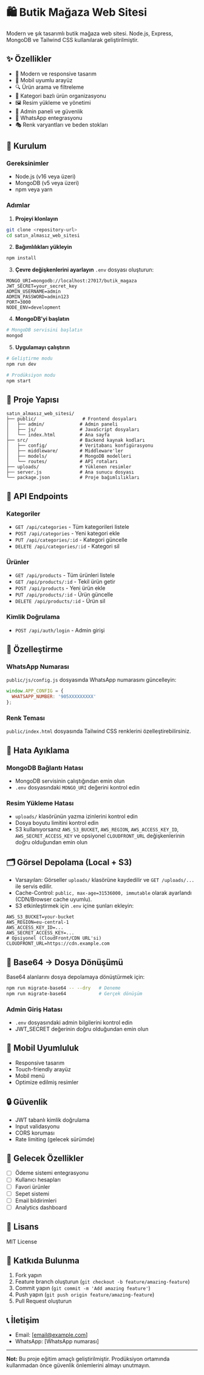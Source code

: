 # 🛍️ Butik Mağaza Web Sitesi

Modern ve şık tasarımlı butik mağaza web sitesi. Node.js, Express, MongoDB ve Tailwind CSS kullanılarak geliştirilmiştir.

## ✨ Özellikler

- 🎨 Modern ve responsive tasarım
- 📱 Mobil uyumlu arayüz
- 🔍 Ürün arama ve filtreleme
- 📂 Kategori bazlı ürün organizasyonu
- 🖼️ Resim yükleme ve yönetimi
- 🔐 Admin paneli ve güvenlik
- 💬 WhatsApp entegrasyonu
- 🎭 Renk varyantları ve beden stokları

## 🚀 Kurulum

### Gereksinimler
- Node.js (v16 veya üzeri)
- MongoDB (v5 veya üzeri)
- npm veya yarn

### Adımlar

1. **Projeyi klonlayın**
```bash
git clone <repository-url>
cd satın_almasız_web_sitesi
```

2. **Bağımlılıkları yükleyin**
```bash
npm install
```

3. **Çevre değişkenlerini ayarlayın**
`.env` dosyası oluşturun:
```env
MONGO_URI=mongodb://localhost:27017/butik_magaza
JWT_SECRET=your_secret_key
ADMIN_USERNAME=admin
ADMIN_PASSWORD=admin123
PORT=3000
NODE_ENV=development
```

4. **MongoDB'yi başlatın**
```bash
# MongoDB servisini başlatın
mongod
```

5. **Uygulamayı çalıştırın**
```bash
# Geliştirme modu
npm run dev

# Prodüksiyon modu
npm start
```

## 📁 Proje Yapısı

```
satın_almasız_web_sitesi/
├── public/                 # Frontend dosyaları
│   ├── admin/             # Admin paneli
│   ├── js/                # JavaScript dosyaları
│   └── index.html         # Ana sayfa
├── src/                   # Backend kaynak kodları
│   ├── config/            # Veritabanı konfigürasyonu
│   ├── middleware/        # Middleware'ler
│   ├── models/            # MongoDB modelleri
│   └── routes/            # API rotaları
├── uploads/               # Yüklenen resimler
├── server.js              # Ana sunucu dosyası
└── package.json           # Proje bağımlılıkları
```

## 🔧 API Endpoints

### Kategoriler
- `GET /api/categories` - Tüm kategorileri listele
- `POST /api/categories` - Yeni kategori ekle
- `PUT /api/categories/:id` - Kategori güncelle
- `DELETE /api/categories/:id` - Kategori sil

### Ürünler
- `GET /api/products` - Tüm ürünleri listele
- `GET /api/products/:id` - Tekil ürün getir
- `POST /api/products` - Yeni ürün ekle
- `PUT /api/products/:id` - Ürün güncelle
- `DELETE /api/products/:id` - Ürün sil

### Kimlik Doğrulama
- `POST /api/auth/login` - Admin girişi

## 🎨 Özelleştirme

### WhatsApp Numarası
`public/js/config.js` dosyasında WhatsApp numarasını güncelleyin:
```javascript
window.APP_CONFIG = {
  WHATSAPP_NUMBER: '905XXXXXXXXX'
};
```

### Renk Teması
`public/index.html` dosyasında Tailwind CSS renklerini özelleştirebilirsiniz.

## 🐛 Hata Ayıklama

### MongoDB Bağlantı Hatası
- MongoDB servisinin çalıştığından emin olun
- `.env` dosyasındaki `MONGO_URI` değerini kontrol edin

### Resim Yükleme Hatası
- `uploads/` klasörünün yazma izinlerini kontrol edin
- Dosya boyutu limitini kontrol edin
- S3 kullanıyorsanız `AWS_S3_BUCKET`, `AWS_REGION`, `AWS_ACCESS_KEY_ID`, `AWS_SECRET_ACCESS_KEY` ve opsiyonel `CLOUDFRONT_URL` değişkenlerinin doğru olduğundan emin olun

## 🗂️ Görsel Depolama (Local + S3)

- Varsayılan: Görseller `uploads/` klasörüne kaydedilir ve `GET /uploads/...` ile servis edilir.
- Cache-Control: `public, max-age=31536000, immutable` olarak ayarlandı (CDN/Browser cache uyumlu).
- S3 etkinleştirmek için `.env` içine şunları ekleyin:

```env
AWS_S3_BUCKET=your-bucket
AWS_REGION=eu-central-1
AWS_ACCESS_KEY_ID=...
AWS_SECRET_ACCESS_KEY=...
# Opsiyonel (CloudFront/CDN URL'si)
CLOUDFRONT_URL=https://cdn.example.com
```

## 🔁 Base64 → Dosya Dönüşümü

Base64 alanlarını dosya depolamaya dönüştürmek için:

```bash
npm run migrate-base64 -- --dry   # Deneme
npm run migrate-base64            # Gerçek dönüşüm
```

### Admin Giriş Hatası
- `.env` dosyasındaki admin bilgilerini kontrol edin
- JWT_SECRET değerinin doğru olduğundan emin olun

## 📱 Mobil Uyumluluk

- Responsive tasarım
- Touch-friendly arayüz
- Mobil menü
- Optimize edilmiş resimler

## 🔒 Güvenlik

- JWT tabanlı kimlik doğrulama
- Input validasyonu
- CORS koruması
- Rate limiting (gelecek sürümde)

## 🚀 Gelecek Özellikler

- [ ] Ödeme sistemi entegrasyonu
- [ ] Kullanıcı hesapları
- [ ] Favori ürünler
- [ ] Sepet sistemi
- [ ] Email bildirimleri
- [ ] Analytics dashboard

## 📄 Lisans

MIT License

## 🤝 Katkıda Bulunma

1. Fork yapın
2. Feature branch oluşturun (`git checkout -b feature/amazing-feature`)
3. Commit yapın (`git commit -m 'Add amazing feature'`)
4. Push yapın (`git push origin feature/amazing-feature`)
5. Pull Request oluşturun

## 📞 İletişim

- Email: [email@example.com]
- WhatsApp: [WhatsApp numarası]

---

**Not:** Bu proje eğitim amaçlı geliştirilmiştir. Prodüksiyon ortamında kullanmadan önce güvenlik önlemlerini almayı unutmayın. 
